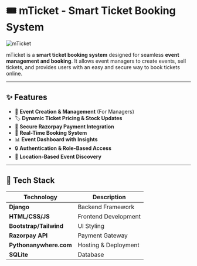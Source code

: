 # 🎟️ mTicket - Smart Ticket Booking System

![mTicket](https://via.placeholder.com/1000x400?text=mTicket+Banner)

mTicket is a **smart ticket booking system** designed for seamless **event management and booking**. It allows event managers to create events, sell tickets, and provides users with an easy and secure way to book tickets online. 

---

## ✨ Features

- 🎫 **Event Creation & Management** (For Managers)
- 🏷️ **Dynamic Ticket Pricing & Stock Updates**
- 🛒 **Secure Razorpay Payment Integration**
- 📅 **Real-Time Booking System**
- 📊 **Event Dashboard with Insights**
- 🔒 **Authentication & Role-Based Access**
- 📍 **Location-Based Event Discovery**

---

## 🚀 Tech Stack

| Technology  | Description |
|-------------|------------|
| **Django**  | Backend Framework |
| **HTML/CSS/JS** | Frontend Development |
| **Bootstrap/Tailwind** | UI Styling |
| **Razorpay API** | Payment Gateway |
| **Pythonanywhere.com** | Hosting & Deployment |
| **SQLite** | Database |

